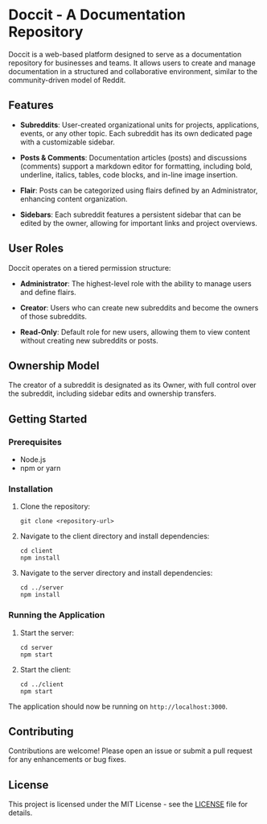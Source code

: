 # Doccit - A Documentation Repository

Doccit is a web-based platform designed to serve as a documentation repository for businesses and teams. It allows users to create and manage documentation in a structured and collaborative environment, similar to the community-driven model of Reddit.

## Features

- **Subreddits**: User-created organizational units for projects, applications, events, or any other topic. Each subreddit has its own dedicated page with a customizable sidebar.
  
- **Posts & Comments**: Documentation articles (posts) and discussions (comments) support a markdown editor for formatting, including bold, underline, italics, tables, code blocks, and in-line image insertion.

- **Flair**: Posts can be categorized using flairs defined by an Administrator, enhancing content organization.

- **Sidebars**: Each subreddit features a persistent sidebar that can be edited by the owner, allowing for important links and project overviews.

## User Roles

Doccit operates on a tiered permission structure:

- **Administrator**: The highest-level role with the ability to manage users and define flairs.
  
- **Creator**: Users who can create new subreddits and become the owners of those subreddits.

- **Read-Only**: Default role for new users, allowing them to view content without creating new subreddits or posts.

## Ownership Model

The creator of a subreddit is designated as its Owner, with full control over the subreddit, including sidebar edits and ownership transfers.

## Getting Started

### Prerequisites

- Node.js
- npm or yarn

### Installation

1. Clone the repository:
   ```
   git clone <repository-url>
   ```

2. Navigate to the client directory and install dependencies:
   ```
   cd client
   npm install
   ```

3. Navigate to the server directory and install dependencies:
   ```
   cd ../server
   npm install
   ```

### Running the Application

1. Start the server:
   ```
   cd server
   npm start
   ```

2. Start the client:
   ```
   cd ../client
   npm start
   ```

The application should now be running on `http://localhost:3000`.

## Contributing

Contributions are welcome! Please open an issue or submit a pull request for any enhancements or bug fixes.

## License

This project is licensed under the MIT License - see the [LICENSE](LICENSE) file for details.